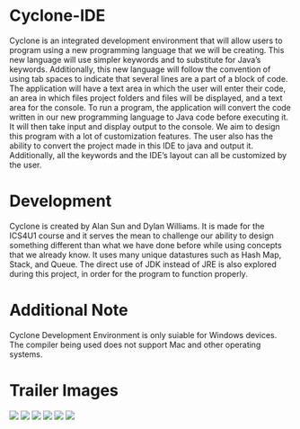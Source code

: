 # Cyclone-IDE
Cyclone is an integrated development environment that will allow users to program using a new programming language that we will be creating.  This new language will use simpler keywords and to substitute for Java’s keywords.  Additionally, this new language will follow the convention of using tab spaces to indicate that several lines are a part of a block of code.  The application will have a text area in which the user will enter their code, an area in which files project folders and files will be displayed, and a text area for the console.  To run a program, the application will convert the code written in our new programming language to Java code before executing it.  It will then take input and display output to the console. We aim to design this program with a lot of customization features. The user also has the ability to convert the project made in this IDE to java and output it. Additionally, all the keywords and the IDE’s layout can all be customized by the user. 

# Development
Cyclone is created by Alan Sun and Dylan Williams. It is made for the ICS4U1 course and it serves the mean to challenge our ability to design something different than what we have done before while using concepts that we already know. It uses many unique datastures such as Hash Map, Stack, and Queue. The direct use of JDK instead of JRE is also explored during this project, in order for the program to function properly.

# Additional Note
Cyclone Development Environment is only suiable for Windows devices. The compiler being used does not support Mac and other operating systems. 

# Trailer Images
![](Cyclone-IDE/images/trailer/image1.png)
![](Cyclone-IDE/images/trailer/image2.png)
![](Cyclone-IDE/images/trailer/image3.png)
![](Cyclone-IDE/images/trailer/image4.png)
![](Cyclone-IDE/images/trailer/image5.png)
![](Cyclone-IDE/images/trailer/image6.png)
